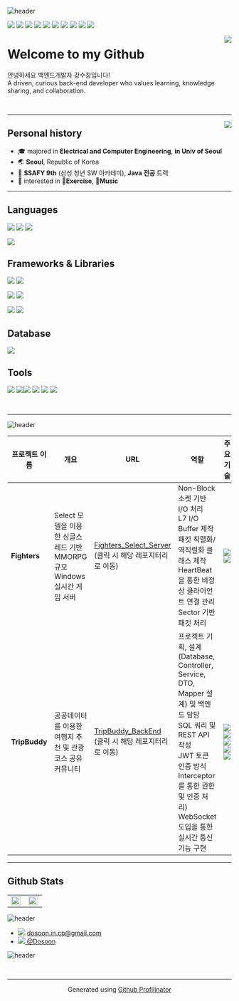 ![header](https://capsule-render.vercel.app/api?type=waving&color=0:1ABC9C,60:1ABC9C,90:9ACD32,100:9ACD32&height=120&animation=fadeIn&section=header&text=👋%20Hello!&fontAlign=17&fontColor=ffffff&desc=I'm%20ksc036,%20Backend%20Engineer%20💻&descAlign=32&fontSize=60&descAlignY=80)

 <img src="https://img.shields.io/badge/-JAVA-007396?style=flat&logo=OpenJDK&logoColor=white"> <img src="https://img.shields.io/badge/-C-A8B9CC?style=flat&logo=C&logoColor=white">  <img src="https://img.shields.io/badge/javascript-yellow?logo=javascript&logoColor=white"> <img src="https://img.shields.io/badge/-Python-3776AB?style=flat&logo=Python&logoColor=white"> <img src="https://img.shields.io/badge/-Spring-6DB33F?style=flat&logo=Spring&logoColor=white"> <img src="https://img.shields.io/badge/-Spring_Boot-6DB33F?style=flat&logo=SpringBoot&logoColor=white"> <img src="https://img.shields.io/badge/-Vue-4FC08D?style=flat&logo=Vue.js&logoColor=white"> <img src="https://img.shields.io/badge/-Express-black?style=flat&logo=Express&logoColor=white"> <img src="https://img.shields.io/badge/-Docker-3776AB?style=flat&logo=Docker&logoColor=white"> <img src="https://img.shields.io/badge/-Jenkins-red?style=flat&logo=Jenkins&logoColor=white">

<div align="right">
<img src="https://komarev.com/ghpvc/?username=ksc036&&style=flat-square" align="right" />
</div>  
  

# Welcome to my Github

안녕하세요 백엔드개발자 강수창입니다!  
A driven, curious back-end developer who values learning, knowledge sharing, and collaboration.
   <!-- ### 👀 Visit my porfolio [![Notion Badge](https://img.shields.io/badge/-Here-black?logo=notion&logoColor=white&link=https://judicious-quarter-626.notion.site/0a099ad5660d438f8e892ae8bfb45dfe)](https://judicious-quarter-626.notion.site/0a099ad5660d438f8e892ae8bfb45dfe)    🍀contact me with [![mail badge](https://img.shields.io/badge/-Here-03C75A?logo=naver&logoColor=white&link=mailto:prkim99@naver.com)](mailto:prkim99@naver.com) -->
<br/>

---

<a href="https://solved.ac/profile/ksc036" target="_blank">
<img align='right' src="http://mazassumnida.wtf/api/v2/generate_badge?boj=ksc036"> </a>

## Personal history 

- 🎓 majored in **Electrical and Computer Engineering**, **in Univ of Seoul**  
- 🌏 **Seoul**, Republic of Korea 
- 🌱 **SSAFY 9th** (삼성 청년 SW 아카데미), **Java 전공** 트랙 
- 👀 interested in **💪Exercise**, **🎵Music**

---

## Languages

<!-- 주요 언어 : C++, C, Java -->
 <img src="https://img.shields.io/badge/-C-A8B9CC?style=flat&logo=C&logoColor=white"> <img src="https://img.shields.io/badge/-JAVA-007396?style=flat&logo=OpenJDK&logoColor=white"> <img src="https://img.shields.io/badge/-Python-3776AB?style=flat&logo=Python&logoColor=white">

 <img src="https://img.shields.io/badge/javascript-yellow?logo=javascript&logoColor=white">


## Frameworks & Libraries

 <img src="https://img.shields.io/badge/-Spring-6DB33F?style=flat&logo=Spring&logoColor=white"> <img src="https://img.shields.io/badge/-Spring_Boot-6DB33F?style=flat&logo=SpringBoot&logoColor=white"> 

<img src="https://img.shields.io/badge/-Express.js-000000?style=flat&logo=Express&logoColor=white"> 

 <img src="https://img.shields.io/badge/-Vue-4FC08D?style=flat&logo=Vue.js&logoColor=white">  
<br />

<img src="https://img.shields.io/badge/-Bootstrap-7952B3?style=flat&logo=Bootstrap&logoColor=white"> <img src="https://img.shields.io/badge/-Swagger-85EA2D?style=flat&logo=Swagger&logoColor=232323">



## Database

<img src="https://img.shields.io/badge/-MySQL-4479A1?style=flat&logo=MySQL&logoColor=white">
<br />

## Tools
<img src="https://img.shields.io/badge/-Docker-3776AB?style=flat&logo=Docker&logoColor=white"> <img src="https://img.shields.io/badge/-Jenkins-red?style=flat&logo=Jenkins&logoColor=white"><img src="https://img.shields.io/badge/-Github-181717?style=flat&logo=Github&logoColor=white"> <img src="https://img.shields.io/badge/-Postman-FF6C37?style=flat&logo=Postman&logoColor=white"> <img src="https://img.shields.io/badge/-AWS EC2-FF9900?style=flat&logo=AmazonEC2&logoColor=white"> <img src="https://img.shields.io/badge/-Jira-blue?style=flat&logo=Jira&logoColor=white">

<br />

---

![header](https://capsule-render.vercel.app/api?type=transparent&color=0:F28585,60:F2C6C2,90:F2B263,100:F2B263&height=80&animation=fadeIn&section=footer&text=📌%20Major%20Projects&fontAlign=20&fontColor=ffffff&fontSize=40)


|프로젝트 이름|개요|URL|역할|주요 기술|
|-|-|-|-|-|
|**Fighters**|Select 모델을 이용한 싱글스레드 기반 MMORPG 규모 Windows 실시간 게임 서버|<a href="https://github.com/Dosoon/Fighters_Select_Server">Fighters_Select_Server</a><br/>(클릭 시 해당 레포지터리로 이동)|Non-Block 소켓 기반 I/O 처리<br/>L7 I/O Buffer 제작<br/>패킷 직렬화/역직렬화 클래스 제작<br/>HeartBeat을 통한 비정상 클라이언트 연결 관리<br/>Sector 기반 패킷 처리|<img src="https://img.shields.io/badge/-C++-00599C?style=flat&logo=Cplusplus&logoColor=white"> <img src="https://img.shields.io/badge/-Wireshark-1679A7?style=flat&logo=Wireshark&logoColor=white">|
|**TripBuddy**|공공데이터를 이용한 여행지 추천 및 관광 코스 공유 커뮤니티|<a href="https://github.com/Dosoon/TripBuddy_BackEnd">TripBuddy_BackEnd</a><br/>(클릭 시 해당 레포지터리로 이동)|프로젝트 기획, 설계(Database, Controller, Service, DTO, Mapper 설계) 및 백엔드 담당<br/>SQL 쿼리 및 REST API 작성<br/>JWT 토큰 인증 방식<br/>Interceptor를 통한 권한 및 인증 처리)<br/> WebSocket 도입을 통한 실시간 통신 기능 구현|<img src="https://img.shields.io/badge/-JAVA-007396?style=flat&logo=OpenJDK&logoColor=white"> <img src="https://img.shields.io/badge/-Spring_Boot-6DB33F?style=flat&logo=SpringBoot&logoColor=white"> <img src="https://img.shields.io/badge/-Vue-4FC08D?style=flat&logo=Vue.js&logoColor=white"> <img src="https://img.shields.io/badge/-MySQL-4479A1?style=flat&logo=MySQL&logoColor=white"> <img src="https://img.shields.io/badge/-Swagger-85EA2D?style=flat&logo=Swagger&logoColor=232323"> |

---

## Github Stats  
<div align="center">  <table ><tr><td valign="top" width="50%">

<img src="https://github-readme-stats.vercel.app/api?username=prkim99&show_icons=true&count_private=true&hide_border=true" align="left" style="width: 95%" />

</td><td valign="top" width="50%">

<img src="https://github-readme-stats.vercel.app/api/top-langs/?username=prkim99&hide_border=true&layout=compact" align="left" style="width: 95%" />

</td></tr></table>  </div>



![header](https://capsule-render.vercel.app/api?type=transparent&color=0:F28585,60:F2C6C2,90:F2B263,100:F2B263&height=80&animation=fadeIn&section=footer&text=📫%20Contact&fontAlign=12&fontColor=ffffff&fontSize=40)

* <img src="https://img.shields.io/badge/-Gmail-EA4335?style=flat&logo=Gmail&logoColor=white"> dosoon.in.cp@gmail.com
* <a href="https://velog.io/@dosoon"><img src="https://img.shields.io/badge/-Velog-20C997?style=flat&logo=Velog&logoColor=white"> @Dosoon</a>

![header](https://capsule-render.vercel.app/api?type=waving&color=0:F28585,60:F2C6C2,90:F2B263,100:F2B263&height=120&animation=fadeIn&section=footer&fontAlign=28&fontColor=ffffff)


<br />

----
<div align="center">Generated using <a href="https://profilinator.rishav.dev/" target="_blank">Github Profilinator</a></div>
